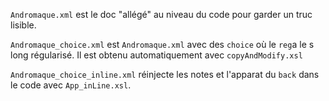 ```Andromaque.xml``` est le doc "allégé" au niveau du code pour garder un truc lisible.

```Andromaque_choice.xml``` est ```Andromaque.xml``` avec des ```choice``` où le ```reg```a le s long régularisé. Il est obtenu automatiquement avec ```copyAndModify.xsl```

```Andromaque_choice_inline.xml``` réinjecte les notes et l'apparat du ```back``` dans le code avec ```App_inLine.xsl```.
